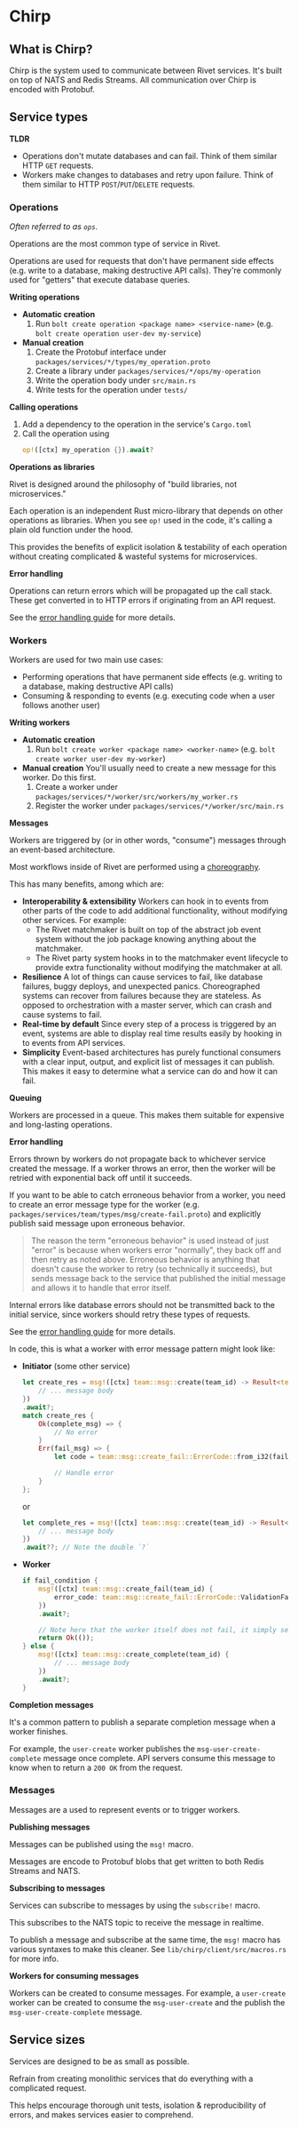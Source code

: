 # Chirp

## What is Chirp?

Chirp is the system used to communicate between Rivet services. It's built on top of NATS and Redis Streams.
All communication over Chirp is encoded with Protobuf.

## Service types

**TLDR**

- Operations don't mutate databases and can fail. Think of them similar HTTP `GET` requests.
- Workers make changes to databases and retry upon failure. Think of them similar to HTTP
  `POST`/`PUT`/`DELETE` requests.

### Operations

_Often referred to as `ops`._

Operations are the most common type of service in Rivet.

Operations are used for requests that don't have permanent side effects (e.g. write to a database, making
destructive API calls). They're commonly used for "getters" that execute database queries.

**Writing operations**

- **Automatic creation**
  1. Run `bolt create operation <package name> <service-name>` (e.g.
     `bolt create operation user-dev my-service`)
- **Manual creation**
  1. Create the Protobuf interface under `packages/services/*/types/my_operation.proto`
  2. Create a library under `packages/services/*/ops/my-operation`
  3. Write the operation body under `src/main.rs`
  4. Write tests for the operation under `tests/`

**Calling operations**

1. Add a dependency to the operation in the service's `Cargo.toml`
2. Call the operation using
   ```rust
   op!([ctx] my_operation {}).await?
   ```

**Operations as libraries**

Rivet is designed around the philosophy of "build libraries, not microservices."

Each operation is an independent Rust micro-library that depends on other operations as libraries. When you
see `op!` used in the code, it's calling a plain old function under the hood.

This provides the benefits of explicit isolation & testability of each operation without creating complicated
& wasteful systems for microservices.

**Error handling**

Operations can return errors which will be propagated up the call stack. These get converted in to HTTP errors
if originating from an API request.

See the [error handling guide](/docs/chirp/ERROR_HANDLING.md) for more details.

### Workers

Workers are used for two main use cases:

- Performing operations that have permanent side effects (e.g. writing to a database, making destructive API
  calls)
- Consuming & responding to events (e.g. executing code when a user follows another user)

**Writing workers**

- **Automatic creation**
  1. Run `bolt create worker <package name> <worker-name>` (e.g. `bolt create worker user-dev my-worker`)
- **Manual creation** You'll usually need to create a new message for this worker. Do this first.
  1. Create a worker under `packages/services/*/worker/src/workers/my_worker.rs`
  2. Register the worker under `packages/services/*/worker/src/main.rs`

**Messages**

Workers are triggered by (or in other words, "consume") messages through an event-based architecture.

Most workflows inside of Rivet are performed using a
[choreography](https://solace.com/blog/microservices-choreography-vs-orchestration/).

This has many benefits, among which are:

- **Interoperability & extensibility** Workers can hook in to events from other parts of the code to add
  additional functionality, without modifying other services. For example:
  - The Rivet matchmaker is built on top of the abstract job event system without the job package knowing
    anything about the matchmaker.
  - The Rivet party system hooks in to the matchmaker event lifecycle to provide extra functionality without
    modifying the matchmaker at all.
- **Resilience** A lot of things can cause services to fail, like database failures, buggy deploys, and
  unexpected panics. Choreographed systems can recover from failures because they are stateless. As opposed to
  orchestration with a master server, which can crash and cause systems to fail.
- **Real-time by default** Since every step of a process is triggered by an event, systems are able to display
  real time results easily by hooking in to events from API services.
- **Simplicity** Event-based architectures has purely functional consumers with a clear input, output, and
  explicit list of messages it can publish. This makes it easy to determine what a service can do and how it
  can fail.

**Queuing**

Workers are processed in a queue. This makes them suitable for expensive and long-lasting operations.

**Error handling**

Errors thrown by workers do not propagate back to whichever service created the message. If a worker throws an
error, then the worker will be retried with exponential back off until it succeeds.

If you want to be able to catch erroneous behavior from a worker, you need to create an error message type for
the worker (e.g. `packages/services/team/types/msg/create-fail.proto`) and explicitly publish said message upon
erroneous behavior.

> The reason the term "erroneous behavior" is used instead of just "error" is because when workers error
> "normally", they back off and then retry as noted above. Erroneous behavior is anything that doesn't cause
> the worker to retry (so technically it succeeds), but sends message back to the service that published the
> initial message and allows it to handle that error itself.

Internal errors like database errors should not be transmitted back to the initial service, since workers
should retry these types of requests.

See the [error handling guide](/docs/chirp/ERROR_HANDLING.md) for more details.

In code, this is what a worker with error message pattern might look like:

- **Initiator** (some other service)

  ```rust
  let create_res = msg!([ctx] team::msg::create(team_id) -> Result<team::msg::create_complete, team::msg::create_fail> {
      // ... message body
  })
  .await?;
  match create_res {
      Ok(complete_msg) => {
          // No error
      }
      Err(fail_msg) => {
          let code = team::msg::create_fail::ErrorCode::from_i32(fail_msg.error_code);

          // Handle error
      }
  };
  ```

  or

  ```rust
  let complete_res = msg!([ctx] team::msg::create(team_id) -> Result<team::msg::create_complete, team::msg::create_fail> {
      // ... message body
  })
  .await??; // Note the double `?`
  ```

- **Worker**

  ```rust
  if fail_condition {
      msg!([ctx] team::msg::create_fail(team_id) {
          error_code: team::msg::create_fail::ErrorCode::ValidationFailed as i32,
      })
      .await?;

      // Note here that the worker itself does not fail, it simply sends back a fail message upon erroneous behavior.
      return Ok(());
  } else {
      msg!([ctx] team::msg::create_complete(team_id) {
          // ... message body
      })
      .await?;
  }
  ```

**Completion messages**

It's a common pattern to publish a separate completion message when a worker finishes.

For example, the `user-create` worker publishes the `msg-user-create-complete` message once complete. API
servers consume this message to know when to return a `200 OK` from the request.

### Messages

Messages are a used to represent events or to trigger workers.

**Publishing messages**

Messages can be published using the `msg!` macro.

Messages are encode to Protobuf blobs that get written to both Redis Streams and NATS.

**Subscribing to messages**

Services can subscribe to messages by using the `subscribe!` macro.

This subscribes to the NATS topic to receive the message in realtime.

To publish a message and subscribe at the same time, the `msg!` macro has various syntaxes to make this
cleaner. See `lib/chirp/client/src/macros.rs` for more info.

**Workers for consuming messages**

Workers can be created to consume messages. For example, a `user-create` worker can be created to consume the
`msg-user-create` and the publish the `msg-user-create-complete` message.

## Service sizes

Services are designed to be as small as possible.

Refrain from creating monolithic services that do everything with a complicated request.

This helps encourage thorough unit tests, isolation & reproducibility of errors, and makes services easier to
comprehend.
